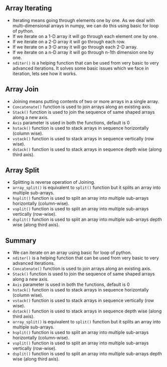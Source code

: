 ## **Array Iterating**

- Iterating means going through elements one by one. As we deal with multi-dimensional arrays in numpy, we can do this using basic for loop of python.
- If we iterate on a 1-D array it will go through each element one by one.
- If we iterate on a 2-D array it will go through each row.
- If we iterate on a 3-D array it will go through each 2-D array.
- If we iterate on a n-D array it will go through n-1th dimension one by one.
- `nditer()` is a helping function that can be used from very basic to very advanced iterations. It solves some basic issues which we face in iteration, lets see how it works.

## **Array Join**

- Joining means putting contents of two or more arrays in a single array.
- `Concatenate()` function is used to join arrays along an existing axis.
- `Stack()` function is used to join the sequence of same shaped arrays along a new axis.
- `Axis` parameter is used in both the functions, default is 0
- `hstack()` function is used to stack arrays in sequence horizontally (column wise).
- `vstack()` function is used to stack arrays in sequence vertically (row wise).
- `dstack()` function is used to stack arrays in sequence depth wise (along third axis).

## **Array Split**

- Splitting is reverse operation of Joining.
- `array_split()` is equivalent to `split()` function but it splits an array into multiple sub-arrays.
- `hsplit()` function is used to split an array into multiple sub-arrays horizontally (column-wise).
- `vsplit()` function is used to split an array into multiple sub-arrays vertically (row-wise).
- `dsplit()` function is used to split an array into multiple sub-arrays depth wise (along third axis).

## **Summary**

- We can iterate on an array using basic for loop of python.
- `nditer()` is a helping function that can be used from very basic to very advanced iterations.
- `Concatenate()` function is used to join arrays along an existing axis.
- `Stack()` function is used to join the sequence of same shaped arrays along a new axis.
- `Axis` parameter is used in both the functions, default is 0
- `hstack()` function is used to stack arrays in sequence horizontally (column wise).
- `vstack()` function is used to stack arrays in sequence vertically (row wise).
- `dstack()` function is used to stack arrays in sequence depth wise (along third axis).
- `array_split()` is equivalent to `split()` function but it splits an array into multiple sub-arrays.
- `hsplit()` function is used to split an array into multiple sub-arrays horizontally (column-wise).
- `vsplit()` function is used to split an array into multiple sub-arrays vertically (row-wise).
- `dsplit()` function is used to split an array into multiple sub-arrays depth wise (along third axis).

